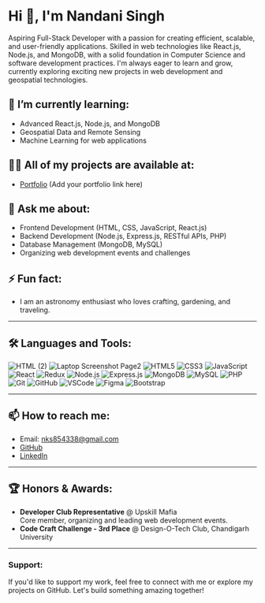 # Hi 👋, I'm Nandani Singh

Aspiring Full-Stack Developer with a passion for creating efficient, scalable, and user-friendly applications. Skilled in web technologies like React.js, Node.js, and MongoDB, with a solid foundation in Computer Science and software development practices. I'm always eager to learn and grow, currently exploring exciting new projects in web development and geospatial technologies.

## 🌱 I’m currently learning:
- Advanced React.js, Node.js, and MongoDB
- Geospatial Data and Remote Sensing
- Machine Learning for web applications

## 👩‍💻 All of my projects are available at:
- [Portfolio](#) (Add your portfolio link here)

## 💬 Ask me about:
- Frontend Development (HTML, CSS, JavaScript, React.js)
- Backend Development (Node.js, Express.js, RESTful APIs, PHP)
- Database Management (MongoDB, MySQL)
- Organizing web development events and challenges

## ⚡ Fun fact:
- I am an astronomy enthusiast who loves crafting, gardening, and traveling.

---

## 🛠 Languages and Tools:
![HTML (2)](https://github.com/user-attachments/assets/343e713e-0b54-4167-8fb8-525aefa76e62)
![Laptop Screenshot Page2](https://github.com/user-attachments/assets/6a67beaf-f65c-491b-a00e-47f76e9a6a35)
![HTML5](https://img.shields.io/badge/HTML5-%23E34F26.svg?style=for-the-badge&logo=html5&logoColor=white)
![CSS3](https://img.shields.io/badge/CSS3-%231572B6.svg?style=for-the-badge&logo=css3&logoColor=white)
![JavaScript](https://img.shields.io/badge/JavaScript-%23F7DF1E.svg?style=for-the-badge&logo=javascript&logoColor=black)
![React](https://img.shields.io/badge/React-%2320232a.svg?style=for-the-badge&logo=react&logoColor=%2361DAFB)
![Redux](https://img.shields.io/badge/Redux-%23593d88.svg?style=for-the-badge&logo=redux&logoColor=white)
![Node.js](https://img.shields.io/badge/Node.js-%23339933.svg?style=for-the-badge&logo=nodedotjs&logoColor=white)
![Express.js](https://img.shields.io/badge/Express.js-%23000000.svg?style=for-the-badge&logo=express&logoColor=white)
![MongoDB](https://img.shields.io/badge/MongoDB-%2347A248.svg?style=for-the-badge&logo=mongodb&logoColor=white)
![MySQL](https://img.shields.io/badge/MySQL-%2300f.svg?style=for-the-badge&logo=mysql&logoColor=white)
![PHP](https://img.shields.io/badge/PHP-%23777BB4.svg?style=for-the-badge&logo=php&logoColor=white)
![Git](https://img.shields.io/badge/Git-%23F05033.svg?style=for-the-badge&logo=git&logoColor=white)
![GitHub](https://img.shields.io/badge/GitHub-%23181717.svg?style=for-the-badge&logo=github&logoColor=white)
![VSCode](https://img.shields.io/badge/VSCode-%23007ACC.svg?style=for-the-badge&logo=visual-studio-code&logoColor=white)
![Figma](https://img.shields.io/badge/Figma-%23F24E1E.svg?style=for-the-badge&logo=figma&logoColor=white)
![Bootstrap](https://img.shields.io/badge/Bootstrap-%23563D7C.svg?style=for-the-badge&logo=bootstrap&logoColor=white)

---

## 📫 How to reach me:
- Email: nks854338@gmail.com
- [GitHub](https://github.com/your-username)
- [LinkedIn](https://www.linkedin.com/in/your-linkedin)

---

## 🏆 Honors & Awards:
- **Developer Club Representative** @ Upskill Mafia  
  Core member, organizing and leading web development events.
- **Code Craft Challenge - 3rd Place** @ Design-O-Tech Club, Chandigarh University

---

### Support:
If you'd like to support my work, feel free to connect with me or explore my projects on GitHub. Let's build something amazing together!
